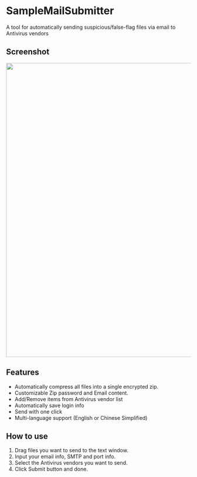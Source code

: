 # SampleMailSubmitter
A tool for automatically sending suspicious/false-flag files via email to Antivirus vendors
## Screenshot
<img src="https://github.com/xyz9836/SampleMailSubmitter/blob/master/screenshot/main_eng.png" width="600" height="800" />

## Features

 - Automatically compress all files into a single encrypted zip.
 - Customizable Zip password and Email content.
 - Add/Remove items from Antivirus vendor list
 - Automatically save login info 
 - Send with one click
 - Multi-language support (English or Chinese Simplified)

## How to use

 1. Drag files you want to send to the text window.
 2. Input your email info, SMTP and port info.
 3. Select the Antivirus vendors you want to send.
 4. Click Submit button and done.
